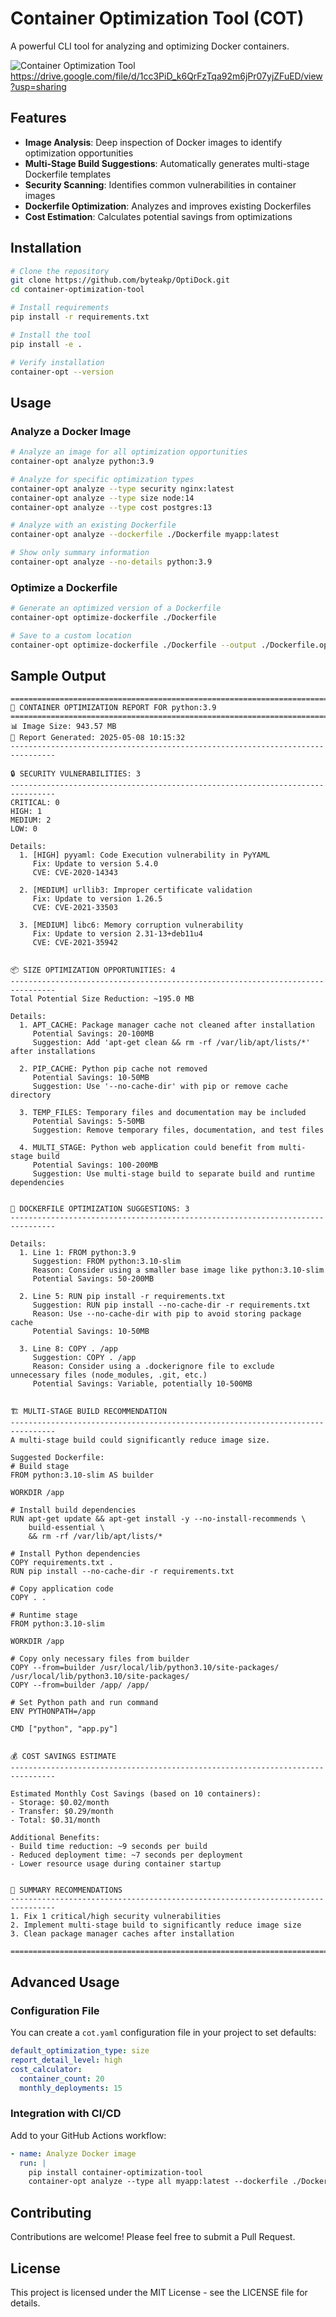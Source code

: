 # Container Optimization Tool (COT)

A powerful CLI tool for analyzing and optimizing Docker containers.

![Container Optimization Tool](https://drive.google.com/file/d/11lD6Yk3OrllETneSWG0zdN2fLptEmwhi/view?usp=sharing)
https://drive.google.com/file/d/1cc3PiD_k6QrFzTqa92m6jPr07yjZFuED/view?usp=sharing
## Features

- **Image Analysis**: Deep inspection of Docker images to identify optimization opportunities
- **Multi-Stage Build Suggestions**: Automatically generates multi-stage Dockerfile templates
- **Security Scanning**: Identifies common vulnerabilities in container images
- **Dockerfile Optimization**: Analyzes and improves existing Dockerfiles
- **Cost Estimation**: Calculates potential savings from optimizations

## Installation

```bash
# Clone the repository
git clone https://github.com/byteakp/OptiDock.git
cd container-optimization-tool

# Install requirements
pip install -r requirements.txt

# Install the tool
pip install -e .

# Verify installation
container-opt --version
```

## Usage

### Analyze a Docker Image

```bash
# Analyze an image for all optimization opportunities
container-opt analyze python:3.9

# Analyze for specific optimization types
container-opt analyze --type security nginx:latest
container-opt analyze --type size node:14
container-opt analyze --type cost postgres:13

# Analyze with an existing Dockerfile
container-opt analyze --dockerfile ./Dockerfile myapp:latest

# Show only summary information
container-opt analyze --no-details python:3.9
```

### Optimize a Dockerfile

```bash
# Generate an optimized version of a Dockerfile
container-opt optimize-dockerfile ./Dockerfile

# Save to a custom location
container-opt optimize-dockerfile ./Dockerfile --output ./Dockerfile.optimized
```

## Sample Output

```
================================================================================
🐳 CONTAINER OPTIMIZATION REPORT FOR python:3.9
================================================================================
📊 Image Size: 943.57 MB
📅 Report Generated: 2025-05-08 10:15:32
--------------------------------------------------------------------------------

🔒 SECURITY VULNERABILITIES: 3
--------------------------------------------------------------------------------
CRITICAL: 0
HIGH: 1
MEDIUM: 2
LOW: 0

Details:
  1. [HIGH] pyyaml: Code Execution vulnerability in PyYAML
     Fix: Update to version 5.4.0
     CVE: CVE-2020-14343

  2. [MEDIUM] urllib3: Improper certificate validation
     Fix: Update to version 1.26.5
     CVE: CVE-2021-33503

  3. [MEDIUM] libc6: Memory corruption vulnerability
     Fix: Update to version 2.31-13+deb11u4
     CVE: CVE-2021-35942


📦 SIZE OPTIMIZATION OPPORTUNITIES: 4
--------------------------------------------------------------------------------
Total Potential Size Reduction: ~195.0 MB

Details:
  1. APT_CACHE: Package manager cache not cleaned after installation
     Potential Savings: 20-100MB
     Suggestion: Add 'apt-get clean && rm -rf /var/lib/apt/lists/*' after installations

  2. PIP_CACHE: Python pip cache not removed
     Potential Savings: 10-50MB
     Suggestion: Use '--no-cache-dir' with pip or remove cache directory

  3. TEMP_FILES: Temporary files and documentation may be included
     Potential Savings: 5-50MB
     Suggestion: Remove temporary files, documentation, and test files

  4. MULTI_STAGE: Python web application could benefit from multi-stage build
     Potential Savings: 100-200MB
     Suggestion: Use multi-stage build to separate build and runtime dependencies


📄 DOCKERFILE OPTIMIZATION SUGGESTIONS: 3
--------------------------------------------------------------------------------

Details:
  1. Line 1: FROM python:3.9
     Suggestion: FROM python:3.10-slim
     Reason: Consider using a smaller base image like python:3.10-slim
     Potential Savings: 50-200MB

  2. Line 5: RUN pip install -r requirements.txt
     Suggestion: RUN pip install --no-cache-dir -r requirements.txt
     Reason: Use --no-cache-dir with pip to avoid storing package cache
     Potential Savings: 10-50MB

  3. Line 8: COPY . /app
     Suggestion: COPY . /app
     Reason: Consider using a .dockerignore file to exclude unnecessary files (node_modules, .git, etc.)
     Potential Savings: Variable, potentially 10-500MB


🏗️ MULTI-STAGE BUILD RECOMMENDATION
--------------------------------------------------------------------------------
A multi-stage build could significantly reduce image size.

Suggested Dockerfile:
# Build stage
FROM python:3.10-slim AS builder

WORKDIR /app

# Install build dependencies
RUN apt-get update && apt-get install -y --no-install-recommends \
    build-essential \
    && rm -rf /var/lib/apt/lists/*

# Install Python dependencies
COPY requirements.txt .
RUN pip install --no-cache-dir -r requirements.txt

# Copy application code
COPY . .

# Runtime stage
FROM python:3.10-slim

WORKDIR /app

# Copy only necessary files from builder
COPY --from=builder /usr/local/lib/python3.10/site-packages/ /usr/local/lib/python3.10/site-packages/
COPY --from=builder /app/ /app/

# Set Python path and run command
ENV PYTHONPATH=/app

CMD ["python", "app.py"]


💰 COST SAVINGS ESTIMATE
--------------------------------------------------------------------------------

Estimated Monthly Cost Savings (based on 10 containers):
- Storage: $0.02/month
- Transfer: $0.29/month
- Total: $0.31/month

Additional Benefits:
- Build time reduction: ~9 seconds per build
- Reduced deployment time: ~7 seconds per deployment
- Lower resource usage during container startup


🚀 SUMMARY RECOMMENDATIONS
--------------------------------------------------------------------------------
1. Fix 1 critical/high security vulnerabilities
2. Implement multi-stage build to significantly reduce image size
3. Clean package manager caches after installation

================================================================================
```

## Advanced Usage

### Configuration File

You can create a `cot.yaml` configuration file in your project to set defaults:

```yaml
default_optimization_type: size
report_detail_level: high
cost_calculator:
  container_count: 20
  monthly_deployments: 15
```

### Integration with CI/CD

Add to your GitHub Actions workflow:

```yaml
- name: Analyze Docker image
  run: |
    pip install container-optimization-tool
    container-opt analyze --type all myapp:latest --dockerfile ./Dockerfile
```

## Contributing

Contributions are welcome! Please feel free to submit a Pull Request.

## License

This project is licensed under the MIT License - see the LICENSE file for details.
